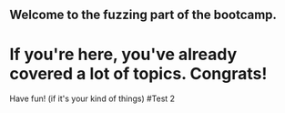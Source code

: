 ## Welcome to the fuzzing part of the bootcamp.
# If you're here, you've already covered a lot of topics. Congrats!
Have fun! (if it's your kind of things)
 #Test 2 
